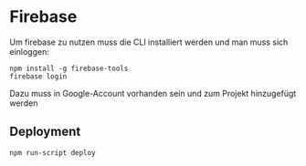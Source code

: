 # Firebase

Um firebase zu nutzen muss die CLI installiert werden und man muss sich einloggen:

    npm install -g firebase-tools
    firebase login

Dazu muss in Google-Account vorhanden sein und zum Projekt hinzugefügt werden

## Deployment

    npm run-script deploy
